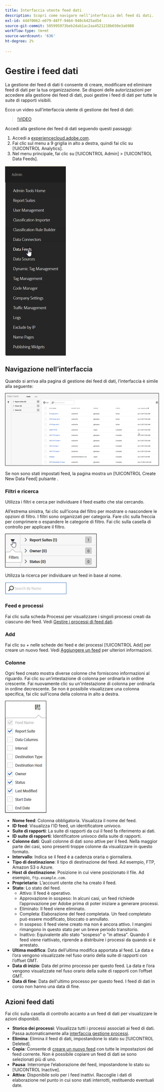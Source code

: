 ```yaml
---
title: Interfaccia utente feed dati
description: Scopri come navigare nell’interfaccia del feed di dati.
exl-id: 4d4f0062-e079-48ff-9464-940c6425ad54
source-git-commit: 505995973beb2dab1ac2aa4521210b650e3a6988
workflow-type: tm+mt
source-wordcount: '636'
ht-degree: 2%

---
```


# Gestire i feed dati

La gestione dei feed di dati ti consente di creare, modificare ed eliminare feed di dati per la tua organizzazione. Se disponi delle autorizzazioni per accedere alla gestione dei feed di dati, puoi gestire i feed di dati per tutte le suite di rapporti visibili.

Ecco un video sull’interfaccia utente di gestione dei feed di dati:

>[!VIDEO](https://video.tv.adobe.com/v/25452/?quality=12)

Accedi alla gestione dei feed di dati seguendo questi passaggi:

1. Accedi a [experiencecloud.adobe.com](https://experiencecloud.adobe.com).
2. Fai clic sul menu a 9 griglia in alto a destra, quindi fai clic su [!UICONTROL Analytics].
3. Nel menu principale, fai clic su [!UICONTROL Admin] > [!UICONTROL Data Feeds].

![Menu feed dati](assets/AdminMenu.png)

## Navigazione nell’interfaccia

Quando si arriva alla pagina di gestione dei feed di dati, l’interfaccia è simile alla seguente:

![Feed di dati](assets/feeds.png)

Se non sono stati impostati feed, la pagina mostra un [!UICONTROL Create New Data Feed] pulsante .

### Filtri e ricerca

Utilizza i filtri e cerca per individuare il feed esatto che stai cercando.

All’estrema sinistra, fai clic sull’icona del filtro per mostrare o nascondere le opzioni di filtro. I filtri sono organizzati per categoria. Fare clic sulla freccia per comprimere o espandere le categorie di filtro. Fai clic sulla casella di controllo per applicare il filtro.

![Filtro](assets/filters.jpg)

Utilizza la ricerca per individuare un feed in base al nome.

![Ricerca](assets/search.jpg)

### Feed e processi

Fai clic sulla scheda Processi per visualizzare i singoli processi creati da ciascuno dei feed. Vedi [Gestire i processi di feed dati](df-manage-jobs.md).

### Add

Fai clic su + nelle schede dei feed e dei processi [!UICONTROL Add] per creare un nuovo feed. Vedi [Aggiungere un feed](create-feed.md) per ulteriori informazioni.

### Colonne

Ogni feed creato mostra diverse colonne che forniscono informazioni al riguardo. Fai clic su un’intestazione di colonna per ordinarla in ordine crescente. Fai nuovamente clic su un&#39;intestazione di colonna per ordinarla in ordine decrescente. Se non è possibile visualizzare una colonna specifica, fai clic sull’icona della colonna in alto a destra.

![Icona Colonna](assets/cols.jpg)

* **Nome feed**: Colonna obbligatoria. Visualizza il nome del feed.
* **ID feed**: Visualizza l&#39;ID feed, un identificatore univoco.
* **Suite di rapporti**: La suite di rapporti da cui il feed fa riferimento ai dati.
* **ID suite di rapporti**: Identificatore univoco della suite di rapporti.
* **Colonne dati**: Quali colonne di dati sono attive per il feed. Nella maggior parte dei casi, sono presenti troppe colonne da visualizzare in questo formato.
* **Intervallo**: Indica se il feed è a cadenza oraria o giornaliera.
* **Tipo di destinazione**: Il tipo di destinazione del feed. Ad esempio, FTP, Amazon S3 o Azure.
* **Host di destinazione**: Posizione in cui viene posizionato il file. Ad esempio, `ftp.example.com`.
* **Proprietario**: L’account utente che ha creato il feed.
* **Stato**: Lo stato del feed.
   * Attivo: Il feed è operativo.
   * Approvazione in sospeso: In alcuni casi, un feed richiede l’approvazione per Adobe prima di poter iniziare a generare processi.
   * Eliminato: Il feed viene eliminato.
   * Completa: Elaborazione del feed completata. Un feed completato può essere modificato, bloccato o annullato.
   * In sospeso: Il feed viene creato ma non è ancora attivo. I mangimi rimangono in questo stato per un breve periodo transitorio.
   * Inattivo: Equivalente allo stato &quot;sospeso&quot; o &quot;in attesa&quot;. Quando il feed viene riattivato, riprende a distribuire i processi da quando si è arrestato.
* **Ultima modifica**: Data dell’ultima modifica apportata al feed. La data e l’ora vengono visualizzate nel fuso orario della suite di rapporti con l’offset GMT.
* **Data di inizio**: Data del primo processo per questo feed. La data e l’ora vengono visualizzate nel fuso orario della suite di rapporti con l’offset GMT.
* **Data di fine**: Data dell&#39;ultimo processo per questo feed. I feed di dati in corso non hanno una data di fine.

## Azioni feed dati

Fai clic sulla casella di controllo accanto a un feed di dati per visualizzare le azioni disponibili.

* **Storico dei processi**: Visualizza tutti i processi associati ai feed di dati. Passa automaticamente alla [interfaccia gestione processi](df-manage-jobs.md).
* **Elimina**: Elimina il feed di dati, impostandone lo stato su [!UICONTROL Deleted].
* **Copia**: Consente di [creare un nuovo feed](create-feed.md) con tutte le impostazioni del feed corrente. Non è possibile copiare un feed di dati se sono selezionati più di uno.
* **Pausa**: Interrompe l’elaborazione del feed, impostandone lo stato su [!UICONTROL Inactive].
* **Attiva**: Disponibile solo per i feed inattivi. Raccoglie i dati di elaborazione nel punto in cui sono stati interrotti, restituendo eventuali date.
